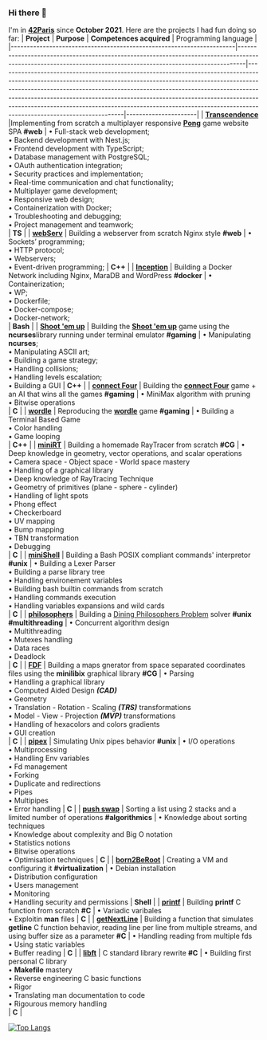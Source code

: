 ### Hi there 👋

I'm in **[42Paris](https://42.fr/en/homepage/)** since **October 2021**.
Here are the projects I had fun doing so far:
| **Project**                                                          | **Purpose**                                                                                                                                                  | **Competences acquired**                                                                                                                                                                                                                                                                                                                                                                                                                    | Programming language |
|----------------------------------------------------------------------|--------------------------------------------------------------------------------------------------------------------------------------------------------------|---------------------------------------------------------------------------------------------------------------------------------------------------------------------------------------------------------------------------------------------------------------------------------------------------------------------------------------------------------------------------------------------------------------------------------------------|----------------------|
| **[Transcendence](https://github.com/ouafabulous/Transcendence_42)**             |Implementing from scratch a multiplayer responsive **[Pong](https://en.wikipedia.org/wiki/Pong)** game website SPA **#web**                                                                                                       | • Full-stack web development;<br> • Backend development with Nest.js;<br>  • Frontend development with TypeScript;<br>  • Database management with PostgreSQL;<br>  • OAuth authentication integration;<br>  • Security practices and implementation;<br>  • Real-time communication and chat functionality;<br>  • Multiplayer game development;<br>  • Responsive web design;<br>  • Containerization with Docker;<br>  • Troubleshooting and debugging;<br>  • Project management and teamwork;<br>                                                                                                                                                                                                                                                                                                                                                                                                                                | **TS**              |
| **[webServ](https://github.com/OUAFABULOUS/webserv_42)**             | Building a webserver from scratch Nginx style **#web**                                                                                                       | • Sockets’ programming; <br>• HTTP protocol;<br>• Webservers;<br>• Event-driven programming;                                                                                                                                                                                                                                                                                                                                                                                                                                  | **C++**              |
| **[Inception](https://github.com/ouafabulous/inception_42_nc)**             | Building a Docker Network including Nginx, MaraDB and WordPress  **#docker**                                                                                                       | • Containerization;<br> • WP;<br>• Dockerfile;<br>• Docker-compose;<br>• Docker-network;<br>                                                                                                                                                                                                                                                                                                                                                                                                                                  | **Bash**              |
| **[Shoot 'em up](https://github.com/OUAFABULOUS/rush_ft_shmup_42)**  | Building the **[Shoot 'em up](https://en.wikipedia.org/wiki/Shoot_%27em_up)** game using the **ncurses**library running under terminal emulator **#gaming**  | • Manipulating **ncurses**; <br>  • Manipulating ASCII art; <br> • Building a game strategy; <br> • Handling collisions; <br> • Handling levels escalation; <br> • Building a GUI                                                                                                                                                                                                                                                           | **C++**              |
| **[connect Four](https://github.com/OUAFABULOUS/rush_connect_4_42)** | Building the **[connect Four](https://en.wikipedia.org/wiki/Connect_Four)** game + an AI that wins all the games **#gaming**                                 | • MiniMax algorithm with pruning <br> • Bitwise operations <br>                                                                                                                                                                                                                                                                                                                                                                             | **C**                |
| **[wordle](https://github.com/OUAFABULOUS/rush_wordle_42)**          | Reproducing the **[wordle](https://www.nytimes.com/games/wordle/index.html)** game **#gaming**                                                               | • Building a Terminal Based Game <br> • Color handling <br> • Game looping <br>                                                                                                                                                                                                                                                                                                                                                             | **C++**              |
| **[miniRT](https://github.com/OUAFABULOUS/miniRT_42)**               | Building a homemade RayTracer from scratch **#CG**                                                                                                           | • Deep knowledge in geometry, vector operations, and scalar operations <br> • Camera space - Object space - World space mastery <br> • Handling of a graphical library <br> • Deep knowledge of RayTracing Technique <br> • Geometry of primitives (plane - sphere - cylinder) <br> • Handling of light spots <br> • Phong effect <br> • Checkerboard <br> • UV mapping <br> • Bump mapping <br> • TBN transformation <br> • Debugging <br> | **C**                |
| **[miniShell](https://github.com/OUAFABULOUS/minishell_42)**         | Building a Bash POSIX compliant commands' interpretor **#unix**                                                                                              | • Building a Lexer Parser <br> • Building a parse library tree <br> • Handling environement variables <br> • Building bash builtin commands from scratch <br> • Handling commands execution <br> • Handling variables expansions and wild cards <br>                                                                                                                                                                                        | **C**                |
| **[philosophers](https://github.com/OUAFABULOUS/philosophers_42)**   | Building a [Dining Philosophers Problem](https://en.wikipedia.org/wiki/Dining_philosophers_problem) solver **#unix** **#multithreading**                     | • Concurrent algorithm design <br> • Multithreading <br> • Mutexes handling <br> • Data races <br> • Deadlock <br>                                                                                                                                                                                                                                                                                                                          | **C**                |
| **[FDF](https://github.com/OUAFABULOUS/fdf_42-submitted-version-)**  | Building a maps gnerator from space separated coordinates files using the **minilibix** graphical library   **#CG**                                          | • Parsing <br> • Handling a graphical library <br>  • Computed Aided Design ***(CAD)*** <br> • Geometry <br> • Translation - Rotation - Scaling ***(TRS)*** transformations <br> • Model - View - Projection ***(MVP)*** transformations <br> • Handling of hexacolors and colors gradients <br> • GUI creation <br>                                                                                                                        | **C**                |
| **[pipex](https://github.com/OUAFABULOUS/pipex_42)**                 | Simulating Unix pipes behavior **#unix**                                                                                                                     | • I/O operations <br> • Multiprocessing <br> • Handling Env variables <br> • Fd management <br> • Forking <br> • Duplicate and redirections <br> • Pipes <br> • Multipipes <br> • Error handling                                                                                                                                                                                                                                            | **C**                |
| **[push swap](https://github.com/OUAFABULOUS/push_swap_42)**         | Sorting a list using 2 stacks and a limited number of operations **#algorithmics**                                                                           | • Knowledge about sorting techniques <br> • Knowledge about complexity and Big O notation <br> • Statistics notions <br> • Bitwise operations <br> • Optimisation techniques                                                                                                                                                                                                                                                                | **C**                |
| **[born2BeRoot](https://github.com/OUAFABULOUS/born2BeRoot)**        | Creating a VM and configuring it **#virtualization**                                                                                                         | • Debian installation <br> • Distribution configuration <br> • Users management <br> • Monitoring <br> • Handling security and permissions                                                                                                                                                                                                                                                                                                  | **Shell**            |
| **[printf](https://github.com/OUAFABULOUS/ft_printf_42)**            | Building **printf** C function from scratch **#C**                                                                                                           | • Variadic varibales <br> • Exploitin **man** files                                                                                                                                                                                                                                                                                                                                                                                         | **C**                |
| **[getNextLine](https://github.com/OUAFABULOUS/GetNextLine_42)**     | Building a function that simulates **getline** C function behavior, reading line per line from multiple streams, and using buffer size as a parameter **#C** | • Handling reading from multiple fds <br> • Using static variables <br> • Buffer reading                                                                                                                                                                                                                                                                                                                                                    | **C**                |
| **[libft](https://github.com/OUAFABULOUS/Libft_42)**                 | C standard library rewrite **#C**                                                                                                                            | • Building first personal C library <br> • **Makefile** mastery <br> • Reverse engineering C basic functions <br> • Rigor <br> • Translating man documentation to code <br> • Rigourous memory handling <br>                                                                                                                                                                                                                                | **C**                |

[![Top Langs](https://github-readme-stats.vercel.app/api/top-langs/?username=OUAFABULOUS&layout=compact&theme=dark)](https://github.com/anuraghazra/github-readme-stats)
